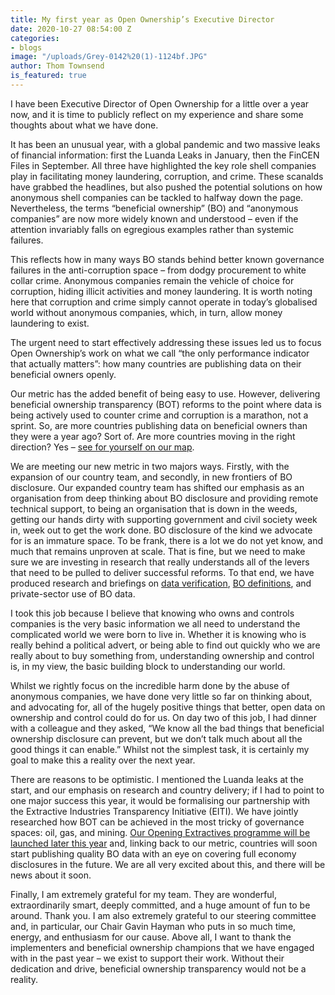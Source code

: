 ```yaml
---
title: My first year as Open Ownership’s Executive Director
date: 2020-10-27 08:54:00 Z
categories:
- blogs
image: "/uploads/Grey-0142%20(1)-1124bf.JPG"
author: Thom Townsend
is_featured: true
---
```


I have been Executive Director of Open Ownership for a little over a year now, and it is time to publicly reflect on my experience and share some thoughts about what we have done.

It has been an unusual year, with a global pandemic and two massive leaks of financial information: first the Luanda Leaks in January, then the FinCEN Files in September. All three have highlighted the key role shell companies play in facilitating money laundering, corruption, and crime. These scanalds have grabbed the headlines, but also pushed the potential solutions on how anonymous shell companies can be tackled to halfway down the page. Nevertheless, the terms “beneficial ownership” (BO) and “anonymous companies” are now more widely known and understood – even if the attention invariably falls on egregious examples rather than systemic failures.  

This reflects how in many ways BO stands behind better known governance failures in the anti-corruption space – from dodgy procurement to white collar crime. Anonymous companies remain the vehicle of choice for corruption, hiding illicit activities and money laundering. It is worth noting here that corruption and crime simply cannot operate in today’s globalised world without anonymous companies, which, in turn, allow money laundering to exist. 

The urgent need to start effectively addressing these issues led us to focus Open Ownership’s work on what we call “the only performance indicator that actually matters”: how many countries are publishing data on their beneficial owners openly.  
 
Our metric has the added benefit of being easy to use. However, delivering beneficial ownership transparency (BOT) reforms to the point where data is being actively used to counter crime and corruption is a marathon, not a sprint. So, are more countries publishing data on beneficial owners than they were a year ago? Sort of. Are more countries moving in the right direction? Yes – [see for yourself on our map](https://www.openownership.org/map/). 
 
We are meeting our new metric in two majors ways. Firstly, with the expansion of our country team, and secondly, in new frontiers of BO disclosure. Our expanded country team has shifted our emphasis as an organisation from deep thinking about BO disclosure and providing remote technical support, to being an organisation that is down in the weeds, getting our hands dirty with supporting government and civil society week in, week out to get the work done. BO disclosure of the kind we advocate for is an immature space. To be frank, there is a lot we do not yet know, and much that remains unproven at scale. That is fine, but we need to make sure we are investing in research that really understands all of the levers that need to be pulled to deliver successful reforms. To that end, we have produced research and briefings on [data verification](https://www.openownership.org/uploads/OpenOwnership%20Verification%20Briefing.pdf), [BO definitions](https://www.openownership.org/uploads/definitions-briefing.pdf), and private-sector use of BO data.
 
I took this job because I believe that knowing who owns and controls  companies is the very basic information we all need to understand the complicated world we were born to live in. Whether it is knowing who is really behind a political advert, or being able to find out quickly who we are really about to buy something from, understanding ownership and control is, in my view, the basic building block to understanding our world. 
 
Whilst we rightly focus on the incredible harm done by the abuse of anonymous companies, we have done very little so far on thinking about, and advocating for, all of the hugely positive things that better, open data on ownership and control could do for us. On day two of this job, I had dinner with a colleague and they asked, “We know all the bad things that beneficial ownership disclosure can prevent, but we don’t talk much about all the good things it can enable.” Whilst not the simplest task, it is certainly my goal to make this a reality over the next year.
 
There are reasons to be optimistic. I mentioned the Luanda leaks at the start, and our emphasis on research and country delivery; if I had to point to one major success this year, it would be formalising our partnership with the Extractive Industries Transparency Initiative (EITI). We have jointly researched how BOT can be achieved in the most tricky of governance spaces: oil, gas, and mining. [Our Opening Extractives programme will be launched later this year](https://www.openownership.org/blogs/opening-extractives-research-informs-programme-to-make-beneficial-ownership-transparency-a-reality-in-oil-gas-and-mining/) and, linking back to our metric, countries will soon start publishing quality BO data with an eye on covering full economy disclosures in the future. We are all very excited about this, and there will be news about it soon. 
 
Finally, I am extremely grateful for my team. They are wonderful, extraordinarily smart, deeply committed, and a huge amount of fun to be around. Thank you. I am also extremely grateful to our steering committee and, in particular, our Chair Gavin Hayman who puts in so much time, energy, and enthusiasm for our cause. Above all, I want to thank the implementers and beneficial ownership champions that we have engaged with in the past year – we exist to support their work. Without their dedication and drive, beneficial ownership transparency would not be a reality.